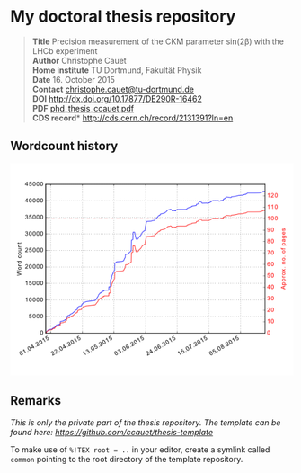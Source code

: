 # My doctoral thesis repository

> **Title**  Precision measurement of the CKM parameter sin(2β) with the LHCb experiment   
> **Author** Christophe Cauet   
> **Home institute** TU Dortmund, Fakultät Physik   
> **Date** 16. October 2015   
> **Contact** christophe.cauet@tu-dortmund.de   
> **DOI** http://dx.doi.org/10.17877/DE290R-16462   
> **PDF** [phd_thesis_ccauet.pdf](https://s3-eu-west-1.amazonaws.com/ccauet-website-storage/pdf/phd_thesis_ccauet.pdf)   
> **CDS record*** http://cds.cern.ch/record/2131391?ln=en

## Wordcount history
![wordcount history](/wordcount.png)

## Remarks
_This is only the private part of the thesis repository. The template can be found here:
https://github.com/ccauet/thesis-template_

To make use of ```%!TEX root = ..``` in your editor, create a symlink called ```common``` pointing to the root directory of the template repository.
